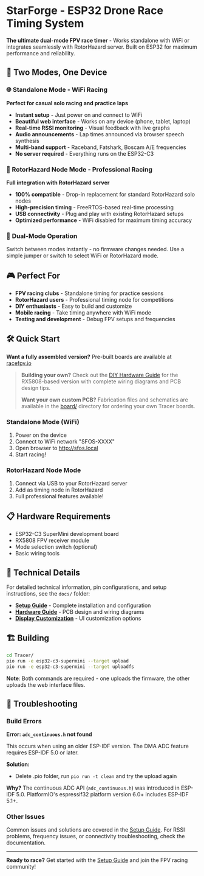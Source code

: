 # StarForge - ESP32 Drone Race Timing System

**The ultimate dual-mode FPV race timer** - Works standalone with WiFi or integrates seamlessly with RotorHazard server. Built on ESP32 for maximum performance and reliability.

## 🏁 Two Modes, One Device

### 🌐 Standalone Mode - WiFi Racing
**Perfect for casual solo racing and practice laps**
- **Instant setup** - Just power on and connect to WiFi
- **Beautiful web interface** - Works on any device (phone, tablet, laptop)
- **Real-time RSSI monitoring** - Visual feedback with live graphs
- **Audio announcements** - Lap times announced via browser speech synthesis
- **Multi-band support** - Raceband, Fatshark, Boscam A/E frequencies
- **No server required** - Everything runs on the ESP32-C3


### 🔌 RotorHazard Node Mode - Professional Racing
**Full integration with RotorHazard server**
- **100% compatible** - Drop-in replacement for standard RotorHazard solo nodes
- **High-precision timing** - FreeRTOS-based real-time processing
- **USB connectivity** - Plug and play with existing RotorHazard setups
- **Optimized performance** - WiFi disabled for maximum timing accuracy

### 🎯 **Dual-Mode Operation**
Switch between modes instantly - no firmware changes needed. Use a simple jumper or switch to select WiFi or RotorHazard mode.

## 🎮 Perfect For

- **FPV racing clubs** - Standalone timing for practice sessions
- **RotorHazard users** - Professional timing node for competitions
- **DIY enthusiasts** - Easy to build and customize
- **Mobile racing** - Take timing anywhere with WiFi mode
- **Testing and development** - Debug FPV setups and frequencies

## 🛠️ Quick Start

**Want a fully assembled version?** Pre-built boards are available at [racefpv.io](https://racefpv.io)

> **Building your own?** Check out the [DIY Hardware Guide](docs/hardware.md) for the RX5808-based version with complete wiring diagrams and PCB design tips.
>
> **Want your own custom PCB?** Fabrication files and schematics are available in the [board/](board/) directory for ordering your own Tracer boards.

### Standalone Mode (WiFi)
1. Power on the device
2. Connect to WiFi network "SFOS-XXXX"
3. Open browser to http://sfos.local
4. Start racing!

### RotorHazard Node Mode
1. Connect via USB to your RotorHazard server
2. Add as timing node in RotorHazard
3. Full professional features available!

## 📋 Hardware Requirements

- ESP32-C3 SuperMini development board
- RX5808 FPV receiver module  
- Mode selection switch (optional)
- Basic wiring tools

## 🔧 Technical Details

For detailed technical information, pin configurations, and setup instructions, see the `docs/` folder:

- **[Setup Guide](docs/setup.md)** - Complete installation and configuration
- **[Hardware Guide](docs/hardware.md)** - PCB design and wiring diagrams
- **[Display Customization](docs/display_customization.md)** - UI customization options

## 🏗️ Building

```bash
cd Tracer/
pio run -e esp32-c3-supermini --target upload
pio run -e esp32-c3-supermini --target uploadfs
```

**Note**: Both commands are required - one uploads the firmware, the other uploads the web interface files.

## 🐛 Troubleshooting

### Build Errors

**Error: `adc_continuous.h` not found**

This occurs when using an older ESP-IDF version. The DMA ADC feature requires ESP-IDF 5.0 or later.

**Solution:**
- Delete .pio folder, run `pio run -t clean` and try the upload again

**Why?** The continuous ADC API (`adc_continuous.h`) was introduced in ESP-IDF 5.0. PlatformIO's espressif32 platform version 6.0+ includes ESP-IDF 5.1+.

### Other Issues

Common issues and solutions are covered in the [Setup Guide](docs/setup.md). For RSSI problems, frequency issues, or connectivity troubleshooting, check the documentation.

---

**Ready to race?** Get started with the [Setup Guide](docs/setup.md) and join the FPV racing community!
